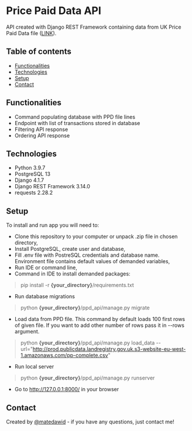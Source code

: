 # Price Paid Data API
API created with Django REST Framework containing data from UK Price Paid Data file ([LINK](https://www.gov.uk/government/statistical-data-sets/price-paid-data-downloads#single-file)). 

## Table of contents
* [Functionalities](#functionalities)
* [Technologies](#technologies)
* [Setup](#setup)
* [Contact](#contact)

## Functionalities
* Command populating database with PPD file lines
* Endpoint with list of transactions stored in database
* Filtering API response
* Ordering API response

## Technologies
* Python 3.9.7
* PostgreSQL 13
* Django 4.1.7
* Django REST Framework 3.14.0
* requests 2.28.2

## Setup
To install and run app you will need to:
* Clone this repository to your computer or unpack .zip file in chosen directory,
* Install PostgreSQL, create user and database,
* Fill .env file with PostreSQL credentials and database name. Environment file contains default values of demanded variables,
* Run IDE or command line,
* Command in IDE to install demanded packages:
> pip install -r **{your_directory}**/requirements.txt
* Run database migrations
> python **{your_directory}**/ppd_api/manage.py migrate
* Load data from PPD file. This command by default loads 100 first rows of given file. If you want to add other number of rows pass it in --rows argument. 
> python **{your_directory}**/ppd_api/manage.py load_data --url="http://prod.publicdata.landregistry.gov.uk.s3-website-eu-west-1.amazonaws.com/pp-complete.csv"
* Run local server
> python **{your_directory}**/ppd_api/manage.py runserver
* Go to  http://127.0.0.1:8000/ in your browser


## Contact
Created by [@matedawid](https://linkedin.com/in/matedawid) - if you have any questions, just contact me!